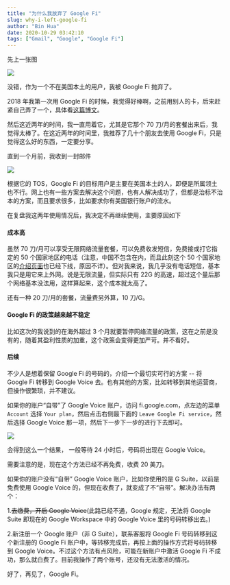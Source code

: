 ```yaml
---
title: "为什么我放弃了 Google Fi"
slug: why-i-left-google-fi
author: "Bin Hua"
date: 2020-10-29 03:42:10
tags: ["Gmail", "Google", "Google Fi"]
---
```


先上一张图

![](/imgs/why-i-left-google-fi-01.png)

没错，作为一个不在美国本土的用户，我被 Google Fi 抛弃了。

2018 年我第一次用 Google Fi 的时候，我觉得好棒啊，之前用别人的卡，后来赶紧自己弄了一个，具体看[这篇博文](/try-google-fi/)。

然后这近两年的时间，我一直用着它，尤其是它那个 70 刀/月的套餐出来后，我觉得太棒了。在这近两年的时间里，我推荐了几十个朋友去使用 Google Fi，只是觉得这么好的东西，一定要分享。

直到一个月前，我收到一封邮件

![](/imgs/why-i-left-google-fi-02.png)

根据它的 TOS，Google Fi 的目标用户是主要在美国本土的人，即便是所属领土也不行。网上也有一些方案去解决这个问题，也有人解决成功了，但都是治标不治本的方案，而且要求很多，比如要求你有美国银行账户的流水。

在复盘我这两年使用情况后，我决定不再继续使用，主要原因如下

#### 成本高

虽然 70 刀/月可以享受无限网络流量套餐，可以免费收发短信，免费接或打它指定的 50 个国家地区的电话（注意，中国不包含在内，而且此刻这个 50 个国家地区的[介绍页面](https://fi.google.com/about/unlimted-destinations/)也已经下线，原因不详）。但对我来说，我几乎没有电话短信，基本我只是用它来上外网。说是无限流量，但实际只有 22G 的高速，超过这个量后那个网络基本没法用，这样算起来，这个成本就太高了。

还有一种 20 刀/月的套餐，流量费另外算，10 刀/G。

#### Google Fi 的政策越来越不稳定

比如这次的我说到的在海外超过 3 个月就要暂停网络流量的政策，这在之前是没有的，随着其盈利性质的加重，这个政策会变得更加严苛。并不看好。

#### 后续

不少人是想着保留 Google Fi 的号码的，介绍一个最切实可行的方案 -- 将 Google Fi 转移到 Google Voice 去。也有其他的方案，比如转移到其他运营商，但操作很繁琐，并不建议。

如果你的账户“自带”了 Google Voice 账户，访问 fi.google.com，点左边的菜单 `Account` 选择 `Your plan`，然后点击右侧最下面的 `Leave Google Fi service`，然后选择 Google Voice 那一项，然后下一步下一步的进行下去即可。

![](/imgs/why-i-left-google-fi-03.png)

会得到这么一个结果， 一般等待 24 小时后，号码将出现在 Google Voice。

需要注意的是，现在这个方法已经不再免费，收费 20 美刀。

如果你的账户没有“自带” Google Voice 账户，比如你使用的是 G Suite，以前是免费使用 Google Voice 的，但现在收费了，就变成了不“自带”。解决办法有两个：

1.~~去缴费，开启 Google Voice~~(此路已经不通，Google 规定，无法将 Google Suite 即现在的 Google Workspace 中的 Google Voice 里的号码转移出去。)

2.新注册一个 Google 账户（非 G Suite），联系客服将 Google Fi 号码转移到这个新注册的 Google Fi 账户中，等转移完成后，再按上面的操作方式将号码转移到 Google Voice。不过这个方法有点风险，可能在新账户中激活 Google Fi 不成功，那么就白费了。目前我操作了两个账号，还没有无法激活的情况。

好了，再见了，Google Fi。

